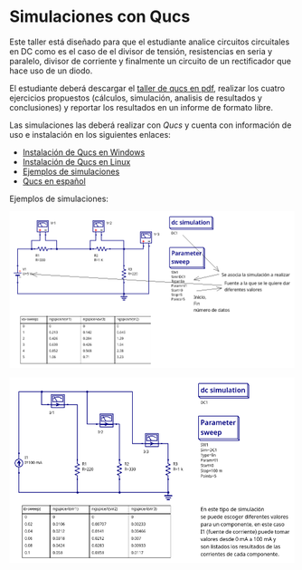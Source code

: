 # Simulaciones con Qucs

Este taller está diseñado para que el estudiante analice circuitos circuitales en DC como es el caso
de el divisor de tensión, resistencias en seria y paralelo, divisor de corriente y finalmente
un circuito de un rectificador que hace uso de un diodo.

El estudiante deberá descargar el [taller de qucs en pdf](./desing/t6-qucs/qucs-taller.pdf), realizar
los cuatro ejercicios propuestos (cálculos, simulación, analisis de resultados y conclusiones) y reportar
los resultados en un informe de formato libre.

Las simulaciones las deberá realizar con *Qucs* y cuenta con información de uso e instalación en los
siguientes enlaces:

* [Instalación de Qucs en Windows](https://github.com/johnnycubides/qucs-tutorial-examples/blob/main/install/windows/README.md)
* [Instalación de Qucs en Linux](https://github.com/johnnycubides/qucs-tutorial-examples/blob/main/install/linux/README.md)
* [Ejemplos de simulaciones](https://github.com/johnnycubides/qucs-tutorial-examples/tree/main/examples)
* [Qucs en español](https://qucs-help.readthedocs.io/_/downloads/es/qucs-0.0.18/pdf/)

Ejemplos de simulaciones:

![Divisor de voltaje](https://raw.githubusercontent.com/johnnycubides/qucs-tutorial-examples/main/examples/dc/resistencias-divisor-voltaje/resistencias-divisor-voltaje.png)

![Divisor de corriente](https://raw.githubusercontent.com/johnnycubides/qucs-tutorial-examples/main/examples/dc/resistencias-divisor-de-corriente/resistencias-divisor-de-corriente.png)
